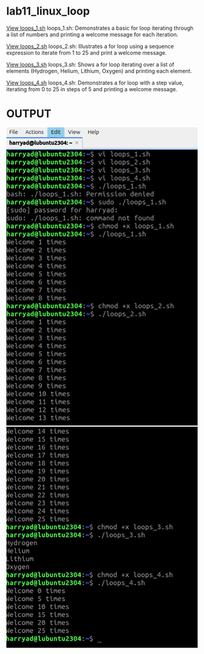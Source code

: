 # lab11_linux_loop

[View loops_1.sh](loops_1.sh)
loops_1.sh: Demonstrates a basic for loop iterating through a list of numbers and printing a welcome message for each iteration.

[View loops_2.sh](loops_2.sh)
loops_2.sh: Illustrates a for loop using a sequence expression to iterate from 1 to 25 and print a welcome message.

[View loops_3.sh](loops_3.sh)
loops_3.sh: Shows a for loop iterating over a list of elements (Hydrogen, Helium, Lithium, Oxygen) and printing each element.

[View loops_4.sh](loops_4.sh)
loops_4.sh: Demonstrates a for loop with a step value, iterating from 0 to 25 in steps of 5 and printing a welcome message.

# OUTPUT
![loopPicture1](loopPicture1.png)![loopPicture2](loopPicture2.png)
